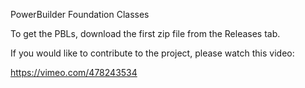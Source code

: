 PowerBuilder Foundation Classes

To get the PBLs, download the first zip file from the Releases tab.

If you would like to contribute to the project, please watch this video:

https://vimeo.com/478243534

